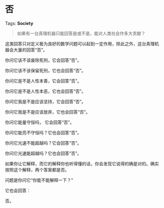 # 否

Tags: **Society**

> 如果有一台真理机器只能回答是或不是，能对人类社会作多大贡献？



这类回答只对定义极为良好的数学问题可以起到一定作用，除此之外，这台真理机器会大量的回答“否”。

你问它该不该废除死刑，它会回答“否”。

你问它该不该保留死刑，它也会回答“否”。

你问它是不是人性本善，它会回答“否”。

你问它是不是人性本恶，它也会回答“否”。

你问它我是不是应该坚持，它会回答“否”。

你问它我是不是应该放弃，它也会回答“否”。

你问它能量守恒吗， 它会回答“否”。

你问它能亮不守恒吗？它也会回答“否”。

你问它光速不能超越吗？它会回答“否”。

你问它光速能超越吗？它也会回答“否”。

如果你让它解释，而它的解释你也听得懂的话，你会发现它说得的确是对的。确实按照这个解释，两个答案都是否。

问题是你问它“你能不能解释一下？”

它也会回答：

否。



